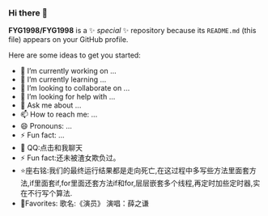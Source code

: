 ### Hi there 👋


**FYG1998/FYG1998** is a ✨ _special_ ✨ repository because its `README.md` (this file) appears on your GitHub profile.

Here are some ideas to get you started:

- 🔭 I’m currently working on ...
- 🌱 I’m currently learning ...
- 👯 I’m looking to collaborate on ...
- 🤔 I’m looking for help with ...
- 💬 Ask me about ...
- 📫 How to reach me: ...
- 😄 Pronouns: ...
- ⚡ Fun fact: ...
- 🐧 QQ:点击和我聊天
- ⚡ Fun fact:还未被渣女欺负过。
- ⭐座右铭:我们的最终运行结果都是走向死亡,在这过程中多写些方法里面套方法,if里面套if,for里面还套方法if和for,层层嵌套多个线程,再定时加些定时器,实在不行写个算法.
- 🎵Favorites: 歌名:《演员》 演唱：薛之谦

